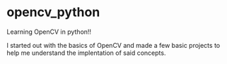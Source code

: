 # opencv_python

Learning OpenCV in python!!

I started out with the basics of OpenCV and made a few basic projects to help me understand the implentation of said concepts.
